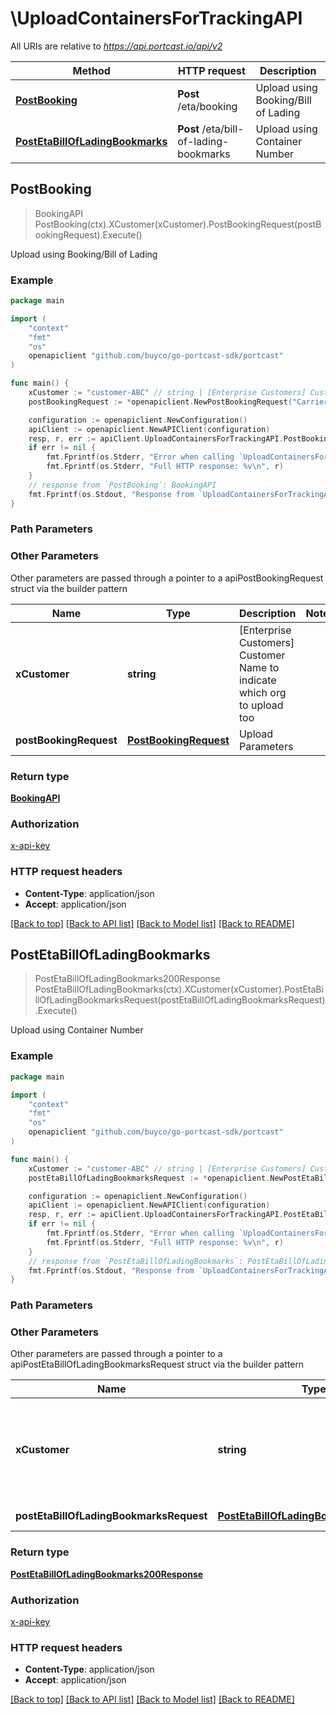 # \UploadContainersForTrackingAPI

All URIs are relative to *https://api.portcast.io/api/v2*

Method | HTTP request | Description
------------- | ------------- | -------------
[**PostBooking**](UploadContainersForTrackingAPI.md#PostBooking) | **Post** /eta/booking | Upload using Booking/Bill of Lading
[**PostEtaBillOfLadingBookmarks**](UploadContainersForTrackingAPI.md#PostEtaBillOfLadingBookmarks) | **Post** /eta/bill-of-lading-bookmarks | Upload using Container Number



## PostBooking

> BookingAPI PostBooking(ctx).XCustomer(xCustomer).PostBookingRequest(postBookingRequest).Execute()

Upload using Booking/Bill of Lading



### Example

```go
package main

import (
	"context"
	"fmt"
	"os"
	openapiclient "github.com/buyco/go-portcast-sdk/portcast"
)

func main() {
	xCustomer := "customer-ABC" // string | [Enterprise Customers] Customer Name to indicate which org to upload too (optional)
	postBookingRequest := *openapiclient.NewPostBookingRequest("CarrierNo_example", "DocNo_example", "DocType_example") // PostBookingRequest | Upload Parameters (optional)

	configuration := openapiclient.NewConfiguration()
	apiClient := openapiclient.NewAPIClient(configuration)
	resp, r, err := apiClient.UploadContainersForTrackingAPI.PostBooking(context.Background()).XCustomer(xCustomer).PostBookingRequest(postBookingRequest).Execute()
	if err != nil {
		fmt.Fprintf(os.Stderr, "Error when calling `UploadContainersForTrackingAPI.PostBooking``: %v\n", err)
		fmt.Fprintf(os.Stderr, "Full HTTP response: %v\n", r)
	}
	// response from `PostBooking`: BookingAPI
	fmt.Fprintf(os.Stdout, "Response from `UploadContainersForTrackingAPI.PostBooking`: %v\n", resp)
}
```

### Path Parameters



### Other Parameters

Other parameters are passed through a pointer to a apiPostBookingRequest struct via the builder pattern


Name | Type | Description  | Notes
------------- | ------------- | ------------- | -------------
 **xCustomer** | **string** | [Enterprise Customers] Customer Name to indicate which org to upload too | 
 **postBookingRequest** | [**PostBookingRequest**](PostBookingRequest.md) | Upload Parameters | 

### Return type

[**BookingAPI**](BookingAPI.md)

### Authorization

[x-api-key](../README.md#x-api-key)

### HTTP request headers

- **Content-Type**: application/json
- **Accept**: application/json

[[Back to top]](#) [[Back to API list]](../README.md#documentation-for-api-endpoints)
[[Back to Model list]](../README.md#documentation-for-models)
[[Back to README]](../README.md)


## PostEtaBillOfLadingBookmarks

> PostEtaBillOfLadingBookmarks200Response PostEtaBillOfLadingBookmarks(ctx).XCustomer(xCustomer).PostEtaBillOfLadingBookmarksRequest(postEtaBillOfLadingBookmarksRequest).Execute()

Upload using Container Number



### Example

```go
package main

import (
	"context"
	"fmt"
	"os"
	openapiclient "github.com/buyco/go-portcast-sdk/portcast"
)

func main() {
	xCustomer := "customer-ABC" // string | [Enterprise Customers] Customer Name to indicate which org to upload too (optional)
	postEtaBillOfLadingBookmarksRequest := *openapiclient.NewPostEtaBillOfLadingBookmarksRequest("CarrierNo_example", "CntrNo_example") // PostEtaBillOfLadingBookmarksRequest | Upload Parameters (optional)

	configuration := openapiclient.NewConfiguration()
	apiClient := openapiclient.NewAPIClient(configuration)
	resp, r, err := apiClient.UploadContainersForTrackingAPI.PostEtaBillOfLadingBookmarks(context.Background()).XCustomer(xCustomer).PostEtaBillOfLadingBookmarksRequest(postEtaBillOfLadingBookmarksRequest).Execute()
	if err != nil {
		fmt.Fprintf(os.Stderr, "Error when calling `UploadContainersForTrackingAPI.PostEtaBillOfLadingBookmarks``: %v\n", err)
		fmt.Fprintf(os.Stderr, "Full HTTP response: %v\n", r)
	}
	// response from `PostEtaBillOfLadingBookmarks`: PostEtaBillOfLadingBookmarks200Response
	fmt.Fprintf(os.Stdout, "Response from `UploadContainersForTrackingAPI.PostEtaBillOfLadingBookmarks`: %v\n", resp)
}
```

### Path Parameters



### Other Parameters

Other parameters are passed through a pointer to a apiPostEtaBillOfLadingBookmarksRequest struct via the builder pattern


Name | Type | Description  | Notes
------------- | ------------- | ------------- | -------------
 **xCustomer** | **string** | [Enterprise Customers] Customer Name to indicate which org to upload too | 
 **postEtaBillOfLadingBookmarksRequest** | [**PostEtaBillOfLadingBookmarksRequest**](PostEtaBillOfLadingBookmarksRequest.md) | Upload Parameters | 

### Return type

[**PostEtaBillOfLadingBookmarks200Response**](PostEtaBillOfLadingBookmarks200Response.md)

### Authorization

[x-api-key](../README.md#x-api-key)

### HTTP request headers

- **Content-Type**: application/json
- **Accept**: application/json

[[Back to top]](#) [[Back to API list]](../README.md#documentation-for-api-endpoints)
[[Back to Model list]](../README.md#documentation-for-models)
[[Back to README]](../README.md)

